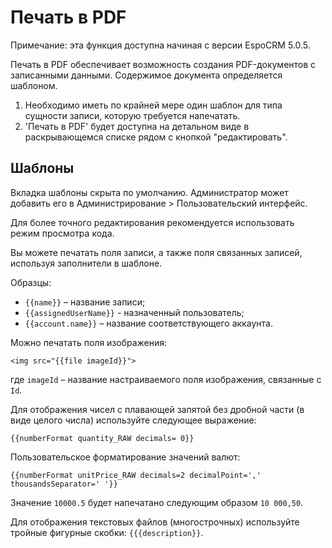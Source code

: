 # Печать в PDF

Примечание: эта функция доступна начиная с версии EspoCRM 5.0.5.

Печать в PDF обеспечивает возможность создания PDF-документов с записанными данными. Содержимое документа определяется шаблоном.


1. Необходимо иметь по крайней мере один шаблон для типа сущности записи, которую требуется напечатать.
2. 'Печать в PDF' будет доступна на детальном виде в раскрывающемся списке рядом с кнопкой "редактировать".

## Шаблоны

Вкладка шаблоны скрыта по умолчанию. Администратор может добавить его в Администрирование > Пользовательский интерфейс.

Для более точного редактирования рекомендуется использовать режим просмотра кода.

Вы можете печатать поля записи, а также поля связанных записей, используя заполнители в шаблоне.

Образцы: 

* `{{name}}` – название записи;
* `{{assignedUserName}}` - назначенный пользователь;
* `{{account.name}}` – название соответствующего аккаунта.

Можно печатать поля изображения:

``
<img src="{{file imageId}}">
``

где `imageId` – название настраиваемого поля изображения, связанные с `Id`.

Для отображения чисел с плавающей запятой без дробной части (в виде целого числа) используйте следующее выражение:

``
{{numberFormat quantity_RAW decimals= 0}}
``

Пользовательское форматирование значений валют:

``
{{numberFormat unitPrice_RAW decimals=2 decimalPoint=',' thousandsSeparator=' '}}
``

Значение `10000.5` будет напечатано следующим образом `10 000,50`.

Для отображения текстовых файлов (многострочных) используйте тройные фигурные скобки: `{{{description}}`.
